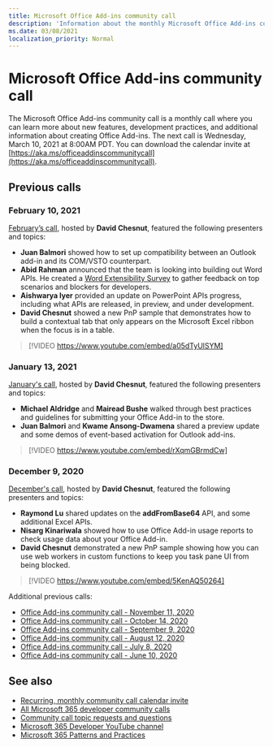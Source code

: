 ```yaml
---
title: Microsoft Office Add-ins community call
description: 'Information about the monthly Microsoft Office Add-ins community call agendas and schedule'
ms.date: 03/08/2021
localization_priority: Normal
---
```


# Microsoft Office Add-ins community call

The Microsoft Office Add-ins community call is a monthly call where you can learn more about new features, development practices, and additional information about creating Office Add-ins. The next call is Wednesday, March 10, 2021 at 8:00AM PDT. You can download the calendar invite at [https://aka.ms/officeaddinscommunitycall](https://aka.ms/officeaddinscommunitycall).

## Previous calls

### February 10, 2021

[February’s call](https://developer.microsoft.com/office/blogs/office-add-ins-community-call-february-10-2021/), hosted by **David Chesnut**, featured the following presenters and topics:

- **Juan Balmori** showed how to set up compatibility between an Outlook add-in and its COM/VSTO counterpart.
- **Abid Rahman** announced that the team is looking into building out Word APIs. He created a [Word Extensibility Survey](https://aka.ms/WordExtensibilitySurvey) to gather feedback on top scenarios and blockers for developers.
- **Aishwarya Iyer** provided an update on PowerPoint APIs progress, including what APIs are released, in preview, and under development.
- **David Chesnut** showed a new PnP sample that demonstrates how to build a contextual tab that only appears on the Microsoft Excel ribbon when the focus is in a table.

> [!VIDEO https://www.youtube.com/embed/a05dTyUlSYM]

### January 13, 2021

[January's call](https://developer.microsoft.com/office/blogs/office-add-ins-community-call-january-13-2021%E2%80%AF/), hosted by **David Chesnut**, featured the following presenters and topics:

- **Michael Aldridge** and **Mairead Bushe** walked through best practices and guidelines for submitting your Office Add-in to the store.
- **Juan Balmori** and **Kwame Ansong-Dwamena** shared a preview update and some demos of event-based activation for Outlook add-ins.

> [!VIDEO https://www.youtube.com/embed/rXqmGBrmdCw]

### December 9, 2020

[December's call](https://developer.microsoft.com/office/blogs/office-add-ins-community-call-december-9-2020/), hosted by **David Chesnut**, featured the following presenters and topics:

- **Raymond Lu** shared updates on the **addFromBase64** API, and some additional Excel APIs.
- **Nisarg Kinariwala** showed how to use Office Add-in usage reports to check usage data about your Office Add-in.
- **David Chesnut** demonstrated a new PnP sample showing how you can use web workers in custom functions to keep you task pane UI from being blocked.

> [!VIDEO https://www.youtube.com/embed/5KenAQ50264]

Additional previous calls:

- [Office Add-ins community call - November 11, 2020](https://developer.microsoft.com/office/blogs/office-add-ins-community-call-november-11-2020/)
- [Office Add-ins community call - October 14, 2020](https://developer.microsoft.com/office/blogs/office-add-ins-community-call-october-14-2020%E2%80%AF/)
- [Office Add-ins community call - September 9, 2020](https://developer.microsoft.com/office/blogs/office-add-ins-community-call-september-9-2020/)
- [Office Add-ins community call - August 12, 2020](https://developer.microsoft.com/office/blogs/office-add-ins-community-call-august-12-2020%e2%80%af)
- [Office Add-ins community call - July 8, 2020](https://developer.microsoft.com/office/blogs/office-add-ins-community-call-july-8-2020/)
- [Office Add-ins community call - June 10, 2020](https://developer.microsoft.com/office/blogs/office-add-ins-community-call-june-10-2020/)

## See also

- [Recurring, monthly community call calendar invite](https://aka.ms/officeaddinscommunitycall)
- [All Microsoft 365 developer community calls](https://aka.ms/M365DevCalls​)
- [Community call topic requests and questions](https://aka.ms/officeaddinsform)
- [Microsoft 365 Developer YouTube channel](https://aka.ms/OfficeDevYouTube)
- [Microsoft 365 Patterns and Practices](https://aka.ms/M365PnP)
